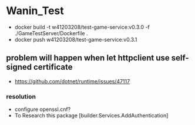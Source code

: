 # Wanin_Test

- docker build -t w41203208/test-game-service:v0.3.0 -f ./GameTestServer/Dockerfile .
- docker push w41203208/test-game-service:v0.3.1

## problem will happen when let httpclient use self-signed certificate

- https://github.com/dotnet/runtime/issues/47117

### resolution

- configure openssl.cnf?
- To Research this package [builder.Services.AddAuthentication]
